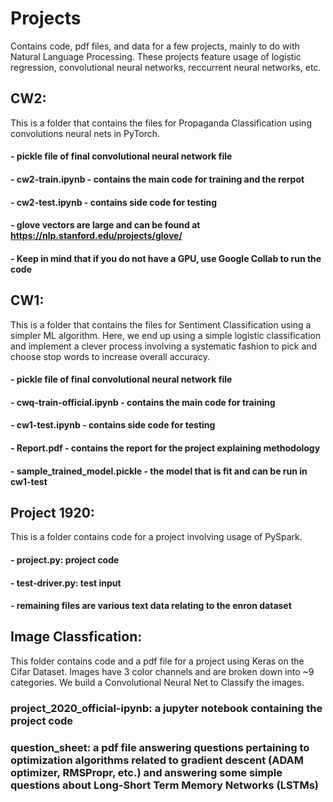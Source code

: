 # Projects
Contains code, pdf files, and data for a few projects, mainly to do with Natural Language Processing.
These projects feature usage of logistic regression, convolutional neural networks, reccurrent neural networks, etc.

## CW2:
This is a folder that contains the files for Propaganda Classification using convolutions neural nets in PyTorch.
   #### - pickle file of final convolutional neural network file 
   #### - cw2-train.ipynb - contains the main code for training and the rerpot
   #### - cw2-test.ipynb - contains side code for testing
   #### - glove vectors are large and can be found at https://nlp.stanford.edu/projects/glove/
   #### - Keep in mind that if you do not have a GPU, use Google Collab to run the code
   

## CW1:
This is a folder that contains the files for Sentiment Classification using a simpler ML algorithm.
Here, we end up using a simple logistic classification and implement a clever process involving a systematic fashion to pick and choose stop words to increase overall accuracy.
   #### - pickle file of final convolutional neural network file 
   #### - cwq-train-official.ipynb - contains the main code for training
   #### - cw1-test.ipynb - contains side code for testing
   #### - Report.pdf - contains the report for the project explaining methodology 
   #### - sample_trained_model.pickle - the model that is fit and can be run in cw1-test

## Project 1920:
This is a folder contains code for a project involving usage of PySpark.
   #### - project.py: project code 
   #### - test-driver.py: test input
   #### - remaining files are various text data relating to the enron dataset

## Image Classfication:
This folder contains code and a pdf file for a project using Keras on the Cifar Dataset. 
Images have 3 color channels and are broken down into ~9 categories. We build a Convolutional
Neural Net to Classify the images. 
   ### project_2020_official-ipynb: a jupyter notebook containing the project code
   ### question_sheet: a pdf file answering questions pertaining to optimization algorithms related to gradient descent (ADAM optimizer, RMSPropr, etc.) and answering some simple questions about Long-Short Term Memory Networks (LSTMs)
